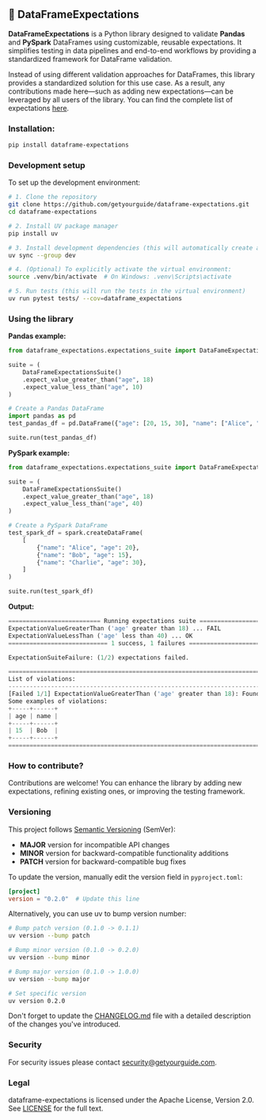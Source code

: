 ## 🎯 DataFrameExpectations

**DataFrameExpectations** is a Python library designed to validate **Pandas** and **PySpark** DataFrames using customizable, reusable expectations. It simplifies testing in data pipelines and end-to-end workflows by providing a standardized framework for DataFrame validation.

Instead of using different validation approaches for DataFrames, this library provides a
standardized solution for this use case. As a result, any contributions made here—such as adding new expectations—can be leveraged by all users of the library.
You can find the complete list of expectations [here](docs/build/html/expectations.html).


### Installation:
```bash
pip install dataframe-expectations
```

### Development setup

To set up the development environment:

```bash
# 1. Clone the repository
git clone https://github.com/getyourguide/dataframe-expectations.git
cd dataframe-expectations

# 2. Install UV package manager
pip install uv

# 3. Install development dependencies (this will automatically create a virtual environment)
uv sync --group dev

# 4. (Optional) To explicitly activate the virtual environment:
source .venv/bin/activate  # On Windows: .venv\Scripts\activate

# 5. Run tests (this will run the tests in the virtual environment)
uv run pytest tests/ --cov=dataframe_expectations
```

### Using the library

**Pandas example:**
```python
from dataframe_expectations.expectations_suite import DataFameExpectationsSuite

suite = (
    DataFrameExpectationsSuite()
    .expect_value_greater_than("age", 18)
    .expect_value_less_than("age", 10)
)

# Create a Pandas DataFrame
import pandas as pd
test_pandas_df = pd.DataFrame({"age": [20, 15, 30], "name": ["Alice", "Bob", "Charlie"]})

suite.run(test_pandas_df)

```


**PySpark example:**
```python
from dataframe_expectations.expectations_suite import DataFrameExpectationsSuite

suite = (
    DataFrameExpectationsSuite()
    .expect_value_greater_than("age", 18)
    .expect_value_less_than("age", 40)
)

# Create a PySpark DataFrame
test_spark_df = spark.createDataFrame(
    [
        {"name": "Alice", "age": 20},
        {"name": "Bob", "age": 15},
        {"name": "Charlie", "age": 30},
    ]
)

suite.run(test_spark_df)

```

**Output:**
```python
========================== Running expectations suite ==========================
ExpectationValueGreaterThan ('age' greater than 18) ... FAIL
ExpectationValueLessThan ('age' less than 40) ... OK
============================ 1 success, 1 failures =============================

ExpectationSuiteFailure: (1/2) expectations failed.

================================================================================
List of violations:
--------------------------------------------------------------------------------
[Failed 1/1] ExpectationValueGreaterThan ('age' greater than 18): Found 1 row(s) where 'age' is not greater than 18.
Some examples of violations:
+-----+------+
| age | name |
+-----+------+
| 15  | Bob  |
+-----+------+
================================================================================

```

### How to contribute?
Contributions are welcome! You can enhance the library by adding new expectations, refining existing ones, or improving the testing framework.

### Versioning

This project follows [Semantic Versioning](https://semver.org/) (SemVer):
- **MAJOR** version for incompatible API changes
- **MINOR** version for backward-compatible functionality additions
- **PATCH** version for backward-compatible bug fixes

To update the version, manually edit the version field in `pyproject.toml`:

```toml
[project]
version = "0.2.0"  # Update this line
```

Alternatively, you can use uv to bump version number:

```bash
# Bump patch version (0.1.0 -> 0.1.1)
uv version --bump patch

# Bump minor version (0.1.0 -> 0.2.0)
uv version --bump minor

# Bump major version (0.1.0 -> 1.0.0)
uv version --bump major

# Set specific version
uv version 0.2.0
```

Don't forget to update the [CHANGELOG.md](CHANGELOG.md) file with a detailed description of the changes you've introduced.

### Security
For security issues please contact security@getyourguide.com.

### Legal
dataframe-expectations is licensed under the Apache License, Version 2.0. See [LICENSE](LICENSE.txt) for the full text.
